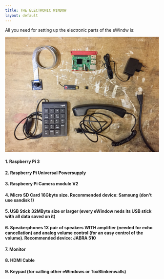```yaml
---
title: THE ELECTRONIC WINDOW
layout: default
---
```


All you need for setting up the electronic parts of the eWindw is:

![needed electronics](images/IMG-2975.jpg)


#### 1. Raspberry Pi 3

#### 2. Raspberry Pi Universal Powersupply

#### 3. Raspbeery Pi Camera module V2

#### 4. Micro SD Card 16Gbyte size. Recommended device: Samsung (don't use sandisk !)

#### 5. USB Stick 32MByte size or larger (every eWindow neds its USB stick with all data saved on it)

#### 6. Speakerphones 1X pair of speakers WITH amplifier (needed for echo cancellation) and analog volume control (for an easy control of the volume). Recommended device: JABRA 510

#### 7. Monitor

#### 8. HDMI Cable

#### 9. Keypad (for calling other eWindows or ToxBlinkenwalls)
